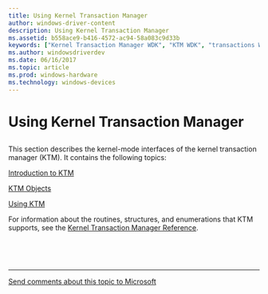 ```yaml
---
title: Using Kernel Transaction Manager
author: windows-driver-content
description: Using Kernel Transaction Manager
ms.assetid: b558ace9-b416-4572-ac94-58a083c9d33b
keywords: ["Kernel Transaction Manager WDK", "KTM WDK", "transactions WDK KTM"]
ms.author: windowsdriverdev
ms.date: 06/16/2017
ms.topic: article
ms.prod: windows-hardware
ms.technology: windows-devices
---
```


# Using Kernel Transaction Manager


## <a href="" id="ddk-security-considerations-for-file-systems-if"></a>


This section describes the kernel-mode interfaces of the kernel transaction manager (KTM). It contains the following topics:

[Introduction to KTM](introduction-to-ktm.md)

[KTM Objects](ktm-objects.md)

[Using KTM](using-ktm.md)

For information about the routines, structures, and enumerations that KTM supports, see the [Kernel Transaction Manager Reference](https://msdn.microsoft.com/library/windows/hardware/ff553232).

 

 


--------------------
[Send comments about this topic to Microsoft](mailto:wsddocfb@microsoft.com?subject=Documentation%20feedback%20%5Bkernel\kernel%5D:%20Using%20Kernel%20Transaction%20Manager%20%20RELEASE:%20%286/14/2017%29&body=%0A%0APRIVACY%20STATEMENT%0A%0AWe%20use%20your%20feedback%20to%20improve%20the%20documentation.%20We%20don't%20use%20your%20email%20address%20for%20any%20other%20purpose,%20and%20we'll%20remove%20your%20email%20address%20from%20our%20system%20after%20the%20issue%20that%20you're%20reporting%20is%20fixed.%20While%20we're%20working%20to%20fix%20this%20issue,%20we%20might%20send%20you%20an%20email%20message%20to%20ask%20for%20more%20info.%20Later,%20we%20might%20also%20send%20you%20an%20email%20message%20to%20let%20you%20know%20that%20we've%20addressed%20your%20feedback.%0A%0AFor%20more%20info%20about%20Microsoft's%20privacy%20policy,%20see%20http://privacy.microsoft.com/default.aspx. "Send comments about this topic to Microsoft")


